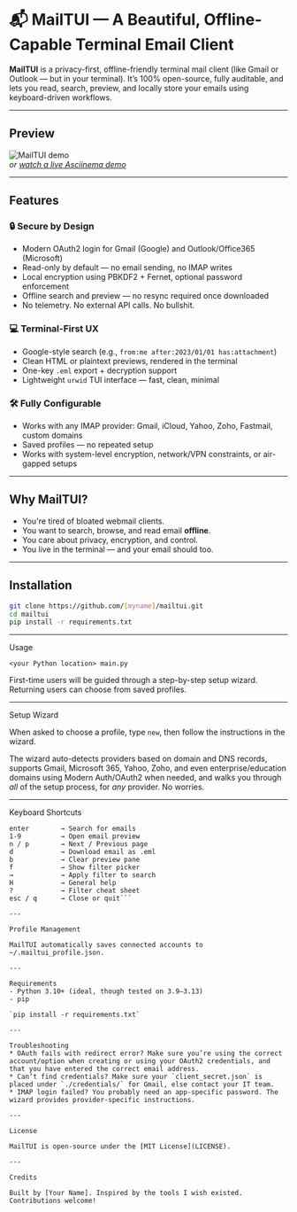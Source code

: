 # 📬 MailTUI — A Beautiful, Offline-Capable Terminal Email Client

**MailTUI** is a privacy-first, offline-friendly terminal mail client (like Gmail or Outlook — but in your terminal). It’s 100% open-source, fully auditable, and lets you read, search, preview, and locally store your emails using keyboard-driven workflows.

---

## Preview

![MailTUI demo](docs/preview.gif)  
_or [watch a live Asciinema demo](https://asciinema.org/a/xyz123)_

---

## Features

### 🔒 Secure by Design
- Modern OAuth2 login for Gmail (Google) and Outlook/Office365 (Microsoft)
- Read-only by default — no email sending, no IMAP writes
- Local encryption using PBKDF2 + Fernet, optional password enforcement
- Offline search and preview — no resync required once downloaded
- No telemetry. No external API calls. No bullshit.

### 💻 Terminal-First UX
- Google-style search (e.g., `from:me after:2023/01/01 has:attachment`)
- Clean HTML or plaintext previews, rendered in the terminal
- One-key `.eml` export + decryption support
- Lightweight `urwid` TUI interface — fast, clean, minimal

### 🛠️ Fully Configurable
- Works with any IMAP provider: Gmail, iCloud, Yahoo, Zoho, Fastmail, custom domains
- Saved profiles — no repeated setup
- Works with system-level encryption, network/VPN constraints, or air-gapped setups

---

## Why MailTUI?

- You're tired of bloated webmail clients.
- You want to search, browse, and read email **offline**.
- You care about privacy, encryption, and control.
- You live in the terminal — and your email should too.

---

## Installation

```bash
git clone https://github.com/[myname]/mailtui.git
cd mailtui
pip install -r requirements.txt
```

---

Usage

`<your Python location> main.py`

First-time users will be guided through a step-by-step setup wizard. Returning users can choose from saved profiles. 

---

Setup Wizard

When asked to choose a profile, type `new`, then follow the instructions in the wizard.

The wizard auto-detects providers based on domain and DNS records, supports Gmail, Microsoft 365, Yahoo, Zoho, and even enterprise/education domains using Modern Auth/OAuth2 when needed, and walks you through *all* of the setup process, for *any* provider. No worries.

---

Keyboard Shortcuts

```text
enter        → Search for emails
1-9          → Open email preview
n / p        → Next / Previous page
d            → Download email as .eml
b            → Clear preview pane
f            → Show filter picker
→            → Apply filter to search
H            → General help
?            → Filter cheat sheet
esc / q      → Close or quit```

---

Profile Management

MailTUI automatically saves connected accounts to ~/.mailtui_profile.json.

---

Requirements
- Python 3.10+ (ideal, though tested on 3.9–3.13)
- pip

`pip install -r requirements.txt`

---

Troubleshooting
* OAuth fails with redirect error? Make sure you’re using the correct account/option when creating or using your OAuth2 credentials, and that you have entered the correct email address.
* Can’t find credentials? Make sure your `client_secret.json` is placed under `./credentials/` for Gmail, else contact your IT team.
* IMAP login failed? You probably need an app-specific password. The wizard provides provider-specific instructions.

---

License

MailTUI is open-source under the [MIT License](LICENSE).

---

Credits

Built by [Your Name]. Inspired by the tools I wish existed. Contributions welcome!